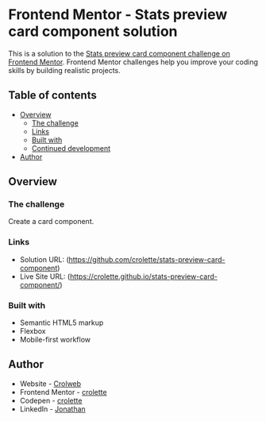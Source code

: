 # Frontend Mentor - Stats preview card component solution

This is a solution to the [Stats preview card component challenge on Frontend Mentor](https://www.frontendmentor.io/challenges/stats-preview-card-component-8JqbgoU62). Frontend Mentor challenges help you improve your coding skills by building realistic projects. 

## Table of contents

- [Overview](#overview)
  - [The challenge](#the-challenge)
  - [Links](#links)
  - [Built with](#built-with)
  - [Continued development](#continued-development)
- [Author](#author)


## Overview

### The challenge

Create a card component.


### Links

- Solution URL: (https://github.com/crolette/stats-preview-card-component)
- Live Site URL: (https://crolette.github.io/stats-preview-card-component/)

### Built with

- Semantic HTML5 markup
- Flexbox
- Mobile-first workflow

## Author

- Website - [Crolweb](https://www.crolweb.be)
- Frontend Mentor - [crolette](https://www.frontendmentor.io/profile/crolette)
- Codepen - [crolette](https://codepen.io/crolette/pens/)
- LinkedIn - [Jonathan](https://www.linkedin.com/in/jonathan-de-dijcker-6a7b1532/)

